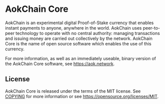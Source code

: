 AokChain Core
=====================================

AokChain is an experimental digital Proof-of-Stake currency that enables instant payments to
anyone, anywhere in the world. AokChain uses peer-to-peer technology to operate
with no central authority: managing transactions and issuing money are carried
out collectively by the network. AokChain Core is the name of open source
software which enables the use of this currency.

For more information, as well as an immediately useable, binary version of
the AokChain Core software, see https://aok.network.

License
-------

AokChain Core is released under the terms of the MIT license. See [COPYING](COPYING) for more
information or see https://opensource.org/licenses/MIT.
